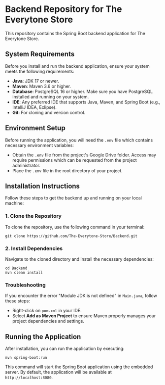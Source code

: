 # Backend Repository for The Everytone Store

This repository contains the Spring Boot backend application for The Everytone Store.

## System Requirements

Before you install and run the backend application, ensure your system meets the following requirements:

- **Java**: JDK 17 or newer.
- **Maven**: Maven 3.6 or higher.
- **Database**: PostgreSQL 16 or higher. Make sure you have PostgreSQL installed and running on your system.
- **IDE**: Any preferred IDE that supports Java, Maven, and Spring Boot (e.g., IntelliJ IDEA, Eclipse).
- **Git**: For cloning and version control.

## Environment Setup

Before running the application, you will need the `.env` file which contains necessary environment variables:

- Obtain the `.env` file from the project's Google Drive folder. Access may require permissions which can be requested from the project administrator.
- Place the `.env` file in the root directory of your project.

## Installation Instructions

Follow these steps to get the backend up and running on your local machine:

### 1. Clone the Repository

To clone the repository, use the following command in your terminal:

    git clone https://github.com/The-Everytone-Store/Backend.git

### 2. Install Dependencies

Navigate to the cloned directory and install the necessary dependencies:

    cd Backend
    mvn clean install

### Troubleshooting

If you encounter the error "Module JDK is not defined" in `Main.java`, follow these steps:

- Right-click on `pom.xml` in your IDE.
- Select **Add as Maven Project** to ensure Maven properly manages your project dependencies and settings.

## Running the Application

After installation, you can run the application by executing:

    mvn spring-boot:run

This command will start the Spring Boot application using the embedded server. By default, the application will be available at `http://localhost:8080`.
